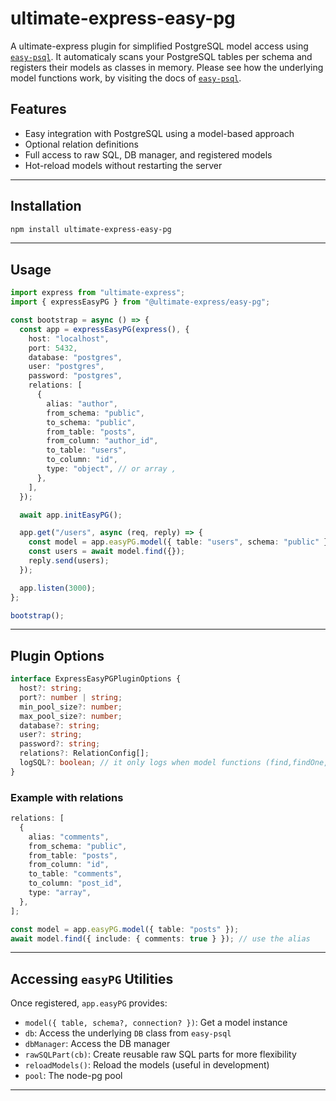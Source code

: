 # ultimate-express-easy-pg

A ultimate-express plugin for simplified PostgreSQL model access using [`easy-psql`](https://www.npmjs.com/package/easy-psql). It automaticaly scans your PostgreSQL tables per schema and registers their models as classes in memory. Please see how the underlying model functions work, by visiting the docs of [`easy-psql`](https://www.npmjs.com/package/easy-psql).

## Features

- Easy integration with PostgreSQL using a model-based approach
- Optional relation definitions
- Full access to raw SQL, DB manager, and registered models
- Hot-reload models without restarting the server

---

## Installation

```bash
npm install ultimate-express-easy-pg
```

---

## Usage

```ts
import express from "ultimate-express";
import { expressEasyPG } from "@ultimate-express/easy-pg";

const bootstrap = async () => {
  const app = expressEasyPG(express(), {
    host: "localhost",
    port: 5432,
    database: "postgres",
    user: "postgres",
    password: "postgres",
    relations: [
      {
        alias: "author",
        from_schema: "public",
        to_schema: "public",
        from_table: "posts",
        from_column: "author_id",
        to_table: "users",
        to_column: "id",
        type: "object", // or array ,
      },
    ],
  });

  await app.initEasyPG();

  app.get("/users", async (req, reply) => {
    const model = app.easyPG.model({ table: "users", schema: "public" });
    const users = await model.find({});
    reply.send(users);
  });

  app.listen(3000);
};

bootstrap();
```

---

## Plugin Options

```ts
interface ExpressEasyPGPluginOptions {
  host?: string;
  port?: number | string;
  min_pool_size?: number;
  max_pool_size?: number;
  database?: string;
  user?: string;
  password?: string;
  relations?: RelationConfig[];
  logSQL?: boolean; // it only logs when model functions (find,findOne,create,createMany,createTX,createManyTX,update,delete are called)
}
```

### Example with relations

```ts
relations: [
  {
    alias: "comments",
    from_schema: "public",
    from_table: "posts",
    from_column: "id",
    to_table: "comments",
    to_column: "post_id",
    type: "array",
  },
];

const model = app.easyPG.model({ table: "posts" });
await model.find({ include: { comments: true } }); // use the alias
```

---

## Accessing `easyPG` Utilities

Once registered, `app.easyPG` provides:

- `model({ table, schema?, connection? })`: Get a model instance
- `db`: Access the underlying `DB` class from `easy-psql`
- `dbManager`: Access the DB manager
- `rawSQLPart(cb)`: Create reusable raw SQL parts for more flexibility
- `reloadModels()`: Reload the models (useful in development)
- `pool`: The node-pg pool

---
